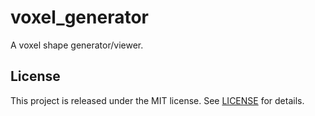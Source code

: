 # voxel_generator

A voxel shape generator/viewer.

## License
This project is released under the MIT license. See [LICENSE](LICENSE) for details.